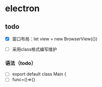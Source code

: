 # electron



## todo
- [x] 窗口布局：let view = new BrowserView({})
- [ ] 采用class格式编写维护


### 语法（todo）
- [ ] export default  class Main {
- [ ] func=()=>{}